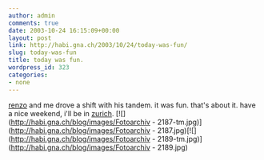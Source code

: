 ```yaml
---
author: admin
comments: true
date: 2003-10-24 16:15:09+00:00
layout: post
link: http://habi.gna.ch/2003/10/24/today-was-fun/
slug: today-was-fun
title: today was fun.
wordpress_id: 323
categories:
- none
---
```


[renzo](http://habi.gna.ch/pics/AlleycatBern03/Pages/10.html) and me drove a shift with his tandem. it was fun.
that's about it.
have a nice weekend, i'll be in [zurich](http://www.newscientist.com/news/news.jsp?id=ns99992123).
[![](http://habi.gna.ch/blog/images/Fotoarchiv - 2187-tm.jpg)](http://habi.gna.ch/blog/images/Fotoarchiv - 2187.jpg)[![](http://habi.gna.ch/blog/images/Fotoarchiv - 2189-tm.jpg)](http://habi.gna.ch/blog/images/Fotoarchiv - 2189.jpg)
